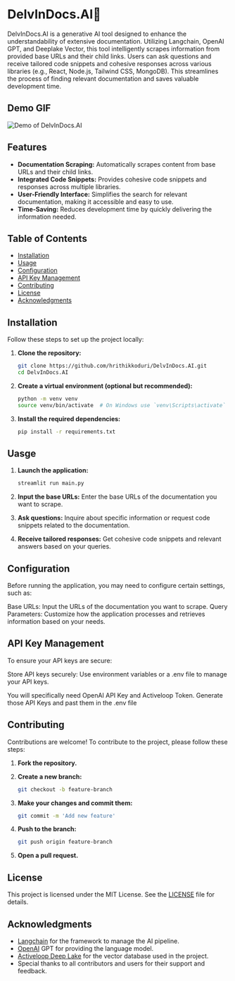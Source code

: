 # DelvInDocs.AI🤖

DelvInDocs.AI is a generative AI tool designed to enhance the understandability of extensive documentation. Utilizing Langchain, OpenAI GPT, and Deeplake Vector, this tool intelligently scrapes information from provided base URLs and their child links. Users can ask questions and receive tailored code snippets and cohesive responses across various libraries (e.g., React, Node.js, Tailwind CSS, MongoDB). This streamlines the process of finding relevant documentation and saves valuable development time.

## Demo GIF
![Demo of DelvInDocs.AI](assets/demo.gif)

## Features

- **Documentation Scraping:** Automatically scrapes content from base URLs and their child links.
- **Integrated Code Snippets:** Provides cohesive code snippets and responses across multiple libraries.
- **User-Friendly Interface:** Simplifies the search for relevant documentation, making it accessible and easy to use.
- **Time-Saving:** Reduces development time by quickly delivering the information needed.

## Table of Contents

- [Installation](#installation)
- [Usage](#usage)
- [Configuration](#configuration)
- [API Key Management](#api-key-management)
- [Contributing](#contributing)
- [License](#license)
- [Acknowledgments](#acknowledgments)

## Installation

Follow these steps to set up the project locally:

1. **Clone the repository:**
   ```bash
   git clone https://github.com/hrithikkoduri/DelvInDocs.AI.git
   cd DelvInDocs.AI

2. **Create a virtual environment (optional but recommended):**
    ```bash
    python -m venv venv
    source venv/bin/activate  # On Windows use `venv\Scripts\activate`

3. **Install the required dependencies:**
    ```bash
    pip install -r requirements.txt

## Uasge

1. **Launch the application:**
    ```bash
    streamlit run main.py  

2. **Input the base URLs:** Enter the base URLs of the documentation you want to scrape.

3. **Ask questions:** Inquire about specific information or request code snippets related to the documentation.

4. **Receive tailored responses:** Get cohesive code snippets and relevant answers based on your queries.

## Configuration

Before running the application, you may need to configure certain settings, such as:

Base URLs: Input the URLs of the documentation you want to scrape.
Query Parameters: Customize how the application processes and retrieves information based on your needs.

## API Key Management
To ensure your API keys are secure:

Store API keys securely: Use environment variables or a .env file to manage your API keys.

You will specifically need OpenAI API Key and Activeloop Token. Generate those API Keys and past them in the .env file


## Contributing
Contributions are welcome! To contribute to the project, please follow these steps:

1. **Fork the repository.**

2. **Create a new branch:**
    ```bash
    git checkout -b feature-branch

3. **Make your changes and commit them:**
    ```bash
    git commit -m 'Add new feature'

4. **Push to the branch:**
    ```bash
    git push origin feature-branch

5. **Open a pull request.**

## License
This project is licensed under the MIT License. See the [LICENSE](./LICENSE) file for details.

## Acknowledgments
- [Langchain](https://www.langchain.com/) for the framework to manage the AI pipeline.
- [OpenAI](https://openai.com/) GPT for providing the language model.
- [Activeloop Deep Lake](https://activeloop.ai/) for the vector database used in the project.
- Special thanks to all contributors and users for their support and feedback.
